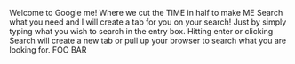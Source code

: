 Welcome to Google me! Where we cut the TIME in half to make ME
Search what you need and I will create a tab for you on your search!
Just by simply typing what you wish to search in the entry box. 
Hitting enter or clicking Search will create a new tab or pull up your
browser to search what you are looking for.
FOO BAR